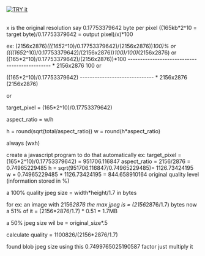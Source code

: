 [![TRY it](https://icon-library.com/images/try-icon/try-icon-8.jpg)](https://bkalita-git.github.io/img_red)

<br>
x is the original resolution
say 0.17753379642 byte per pixel
((165kb*2^10 = target byte)/0.17753379642 = output pixel)/x)*100

ex:
(2156x2876)*(((165*2^10)/0.17753379642)/(2156x2876))*100)%
or
((((165*2^10)/0.17753379642)/(2156x2876))*100)/100)*(2156x2876)
or
((165*2^10)/0.17753379642)/(2156x2876))*100
---------------------------------------------- * 2156x2876
		100
or

((165*2^10)/0.17753379642)
------------------------------ * 2156x2876
	(2156x2876)

or

target_pixel = (165*2^10)/0.17753379642)

aspect_ratio = w/h

h = round(sqrt(total/aspect_ratio))
w = round(h*aspect_ratio)

always (wxh)



create a javascript program to do that automatically
ex: 
target_pixel = (165*2^10)/0.17753379642) = 951706.116847
aspect_ratio = 2156/2876 = 0.74965229485
h = sqrt(951706.116847/0.74965229485)= 1126.73424195
w = 0.74965229485 * 1126.73424195 = 844.658910164
original quality level (information stored in %)





a 100% quality jpeg size =  width*height/1.7  in bytes

for ex: an image with 2156*2876 the max jpeg is = (2156*2876/1.7) bytes
now a 51% of it = (2156*2876/1.7) * 0.51 = 1.7MB

a 50% jpeg size wil be =   original_size*.5

calculate quality = 1100826/(2156*2876/1.7)






found blob jpeg size using  this 0.7499765025190587 factor  just multiply it
